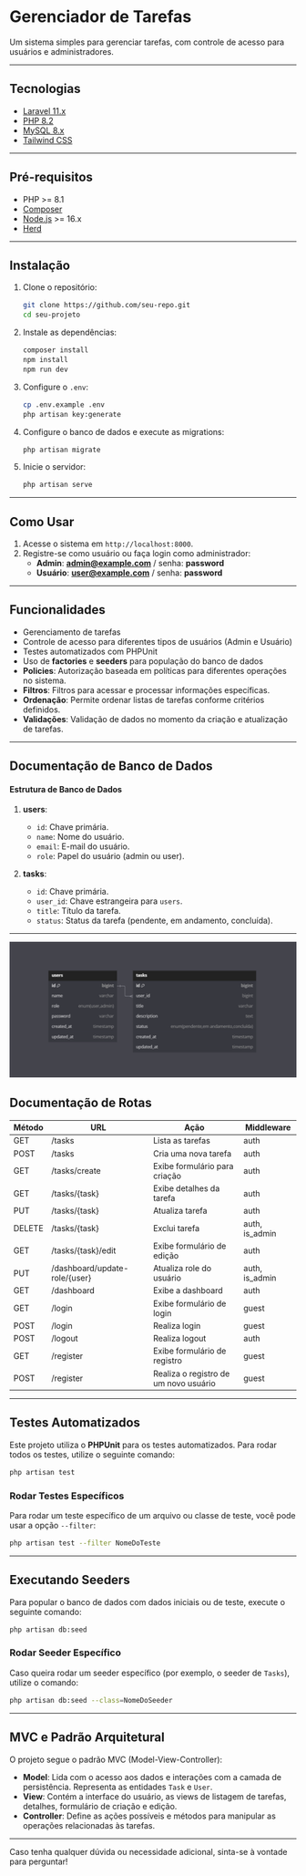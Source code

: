 
# Gerenciador de Tarefas

Um sistema simples para gerenciar tarefas, com controle de acesso para usuários e administradores.

---

## Tecnologias

- [Laravel 11.x](https://laravel.com/)
- [PHP 8.2](https://www.php.net/)
- [MySQL 8.x](https://www.mysql.com/)
- [Tailwind CSS](https://tailwindcss.com/)

  
---

## Pré-requisitos

- PHP >= 8.1
- [Composer](https://getcomposer.org/)
- [Node.js](https://nodejs.org/) >= 16.x
- [Herd](https://herd.laravel.com/windows)

---

## Instalação

1. Clone o repositório:
   ```bash
   git clone https://github.com/seu-repo.git
   cd seu-projeto
   ```

2. Instale as dependências:

   ```bash
   composer install
   npm install
   npm run dev
   ```

3. Configure o `.env`:

   ```bash
   cp .env.example .env
   php artisan key:generate
   ```

4. Configure o banco de dados e execute as migrations:

   ```bash
   php artisan migrate
   ```

5. Inicie o servidor:

   ```bash
   php artisan serve
   ```

---

## Como Usar

1. Acesse o sistema em `http://localhost:8000`.
2. Registre-se como usuário ou faça login como administrador:
   - **Admin**: **admin@example.com** / senha: **password**
   - **Usuário**: **user@example.com** / senha: **password**

---

## Funcionalidades

- Gerenciamento de tarefas
- Controle de acesso para diferentes tipos de usuários (Admin e Usuário)
- Testes automatizados com PHPUnit
- Uso de **factories** e **seeders** para população do banco de dados
- **Policies**: Autorização baseada em políticas para diferentes operações no sistema.
- **Filtros**: Filtros para acessar e processar informações específicas.
- **Ordenação**: Permite ordenar listas de tarefas conforme critérios definidos.
- **Validações**: Validação de dados no momento da criação e atualização de tarefas.

---

## Documentação de Banco de Dados

####  Estrutura de Banco de Dados
1. **users**:
   - `id`: Chave primária.
   - `name`: Nome do usuário.
   - `email`: E-mail do usuário.
   - `role`: Papel do usuário (admin ou user).

2. **tasks**:
   - `id`: Chave primária.
   - `user_id`: Chave estrangeira para `users`.
   - `title`: Título da tarefa.
   - `status`: Status da tarefa (pendente, em andamento, concluída).

---

  <section class="py-6 text-center">
    <img src="/DocumentacaoEstruturaBD.png" alt="Documentação Estrutura BD" class="mx-auto">
  </section>

## Documentação de Rotas

| Método | URL                                | Ação                                | Middleware         |
|--------|------------------------------------|-------------------------------------|--------------------|
| GET    | /tasks                             | Lista as tarefas                    | auth               |
| POST   | /tasks                             | Cria uma nova tarefa                | auth               |
| GET    | /tasks/create                      | Exibe formulário para criação       | auth               |
| GET    | /tasks/{task}                      | Exibe detalhes da tarefa            | auth               |
| PUT    | /tasks/{task}                      | Atualiza tarefa                     | auth               |
| DELETE | /tasks/{task}                      | Exclui tarefa                       | auth, is_admin     |
| GET    | /tasks/{task}/edit                 | Exibe formulário de edição          | auth               |
| PUT    | /dashboard/update-role/{user}      | Atualiza role do usuário            | auth, is_admin     |
| GET    | /dashboard                         | Exibe a dashboard                   | auth               |
| GET    | /login                             | Exibe formulário de login           | guest              |
| POST   | /login                             | Realiza login                       | guest              |
| POST   | /logout                            | Realiza logout                      | auth               |
| GET    | /register                          | Exibe formulário de registro        | guest              |
| POST   | /register                          | Realiza o registro de um novo usuário | guest            |

---

## Testes Automatizados

Este projeto utiliza o **PHPUnit** para os testes automatizados. Para rodar todos os testes, utilize o seguinte comando:

```bash
php artisan test
```

### Rodar Testes Específicos

Para rodar um teste específico de um arquivo ou classe de teste, você pode usar a opção `--filter`:

```bash
php artisan test --filter NomeDoTeste
```

---

## Executando Seeders

Para popular o banco de dados com dados iniciais ou de teste, execute o seguinte comando:

```bash
php artisan db:seed
```

### Rodar Seeder Específico

Caso queira rodar um seeder específico (por exemplo, o seeder de `Tasks`), utilize o comando:

```bash
php artisan db:seed --class=NomeDoSeeder
```

---

## MVC e Padrão Arquitetural

O projeto segue o padrão MVC (Model-View-Controller):

- **Model**: Lida com o acesso aos dados e interações com a camada de persistência. Representa as entidades `Task` e `User`.
- **View**: Contém a interface do usuário, as views de listagem de tarefas, detalhes, formulário de criação e edição.
- **Controller**: Define as ações possíveis e métodos para manipular as operações relacionadas às tarefas.

---

Caso tenha qualquer dúvida ou necessidade adicional, sinta-se à vontade para perguntar!

